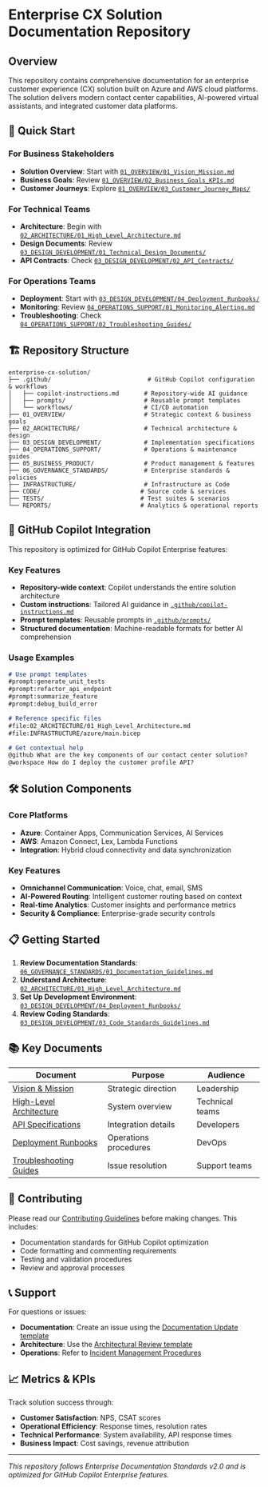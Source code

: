 # Enterprise CX Solution Documentation Repository

## Overview
This repository contains comprehensive documentation for an enterprise customer experience (CX) solution built on Azure and AWS cloud platforms. The solution delivers modern contact center capabilities, AI-powered virtual assistants, and integrated customer data platforms.

## 🚀 Quick Start

### For Business Stakeholders
- **Solution Overview**: Start with [`01_OVERVIEW/01_Vision_Mission.md`](01_OVERVIEW/01_Vision_Mission.md)
- **Business Goals**: Review [`01_OVERVIEW/02_Business_Goals_KPIs.md`](01_OVERVIEW/02_Business_Goals_KPIs.md)
- **Customer Journeys**: Explore [`01_OVERVIEW/03_Customer_Journey_Maps/`](01_OVERVIEW/03_Customer_Journey_Maps/)

### For Technical Teams
- **Architecture**: Begin with [`02_ARCHITECTURE/01_High_Level_Architecture.md`](02_ARCHITECTURE/01_High_Level_Architecture.md)
- **Design Documents**: Review [`03_DESIGN_DEVELOPMENT/01_Technical_Design_Documents/`](03_DESIGN_DEVELOPMENT/01_Technical_Design_Documents/)
- **API Contracts**: Check [`03_DESIGN_DEVELOPMENT/02_API_Contracts/`](03_DESIGN_DEVELOPMENT/02_API_Contracts/)

### For Operations Teams
- **Deployment**: Start with [`03_DESIGN_DEVELOPMENT/04_Deployment_Runbooks/`](03_DESIGN_DEVELOPMENT/04_Deployment_Runbooks/)
- **Monitoring**: Review [`04_OPERATIONS_SUPPORT/01_Monitoring_Alerting.md`](04_OPERATIONS_SUPPORT/01_Monitoring_Alerting.md)
- **Troubleshooting**: Check [`04_OPERATIONS_SUPPORT/02_Troubleshooting_Guides/`](04_OPERATIONS_SUPPORT/02_Troubleshooting_Guides/)

## 🏗️ Repository Structure

```
enterprise-cx-solution/
├── .github/                           # GitHub Copilot configuration & workflows
│   ├── copilot-instructions.md       # Repository-wide AI guidance
│   ├── prompts/                      # Reusable prompt templates
│   └── workflows/                    # CI/CD automation
├── 01_OVERVIEW/                      # Strategic context & business goals
├── 02_ARCHITECTURE/                  # Technical architecture & design
├── 03_DESIGN_DEVELOPMENT/            # Implementation specifications
├── 04_OPERATIONS_SUPPORT/            # Operations & maintenance guides
├── 05_BUSINESS_PRODUCT/              # Product management & features
├── 06_GOVERNANCE_STANDARDS/          # Enterprise standards & policies
├── INFRASTRUCTURE/                   # Infrastructure as Code
├── CODE/                            # Source code & services
├── TESTS/                           # Test suites & scenarios
└── REPORTS/                         # Analytics & operational reports
```

## 🤖 GitHub Copilot Integration

This repository is optimized for GitHub Copilot Enterprise features:

### Key Features
- **Repository-wide context**: Copilot understands the entire solution architecture
- **Custom instructions**: Tailored AI guidance in [`.github/copilot-instructions.md`](.github/copilot-instructions.md)
- **Prompt templates**: Reusable prompts in [`.github/prompts/`](.github/prompts/)
- **Structured documentation**: Machine-readable formats for better AI comprehension

### Usage Examples
```markdown
# Use prompt templates
#prompt:generate_unit_tests
#prompt:refactor_api_endpoint
#prompt:summarize_feature
#prompt:debug_build_error

# Reference specific files
#file:02_ARCHITECTURE/01_High_Level_Architecture.md
#file:INFRASTRUCTURE/azure/main.bicep

# Get contextual help
@github What are the key components of our contact center solution?
@workspace How do I deploy the customer profile API?
```

## 🛠️ Solution Components

### Core Platforms
- **Azure**: Container Apps, Communication Services, AI Services
- **AWS**: Amazon Connect, Lex, Lambda Functions
- **Integration**: Hybrid cloud connectivity and data synchronization

### Key Features
- **Omnichannel Communication**: Voice, chat, email, SMS
- **AI-Powered Routing**: Intelligent customer routing based on context
- **Real-time Analytics**: Customer insights and performance metrics
- **Security & Compliance**: Enterprise-grade security controls

## 📋 Getting Started

1. **Review Documentation Standards**: [`06_GOVERNANCE_STANDARDS/01_Documentation_Guidelines.md`](06_GOVERNANCE_STANDARDS/01_Documentation_Guidelines.md)
2. **Understand Architecture**: [`02_ARCHITECTURE/01_High_Level_Architecture.md`](02_ARCHITECTURE/01_High_Level_Architecture.md)
3. **Set Up Development Environment**: [`03_DESIGN_DEVELOPMENT/04_Deployment_Runbooks/`](03_DESIGN_DEVELOPMENT/04_Deployment_Runbooks/)
4. **Review Coding Standards**: [`03_DESIGN_DEVELOPMENT/03_Code_Standards_Guidelines.md`](03_DESIGN_DEVELOPMENT/03_Code_Standards_Guidelines.md)

## 📚 Key Documents

| Document | Purpose | Audience |
|----------|---------|----------|
| [Vision & Mission](01_OVERVIEW/01_Vision_Mission.md) | Strategic direction | Leadership |
| [High-Level Architecture](02_ARCHITECTURE/01_High_Level_Architecture.md) | System overview | Technical teams |
| [API Specifications](03_DESIGN_DEVELOPMENT/02_API_Contracts/) | Integration details | Developers |
| [Deployment Runbooks](03_DESIGN_DEVELOPMENT/04_Deployment_Runbooks/) | Operations procedures | DevOps |
| [Troubleshooting Guides](04_OPERATIONS_SUPPORT/02_Troubleshooting_Guides/) | Issue resolution | Support teams |

## 🔄 Contributing

Please read our [Contributing Guidelines](CONTRIBUTING.md) before making changes. This includes:
- Documentation standards for GitHub Copilot optimization
- Code formatting and commenting requirements
- Testing and validation procedures
- Review and approval processes

## 📞 Support

For questions or issues:
- **Documentation**: Create an issue using the [Documentation Update template](.github/ISSUE_TEMPLATE/documentation_update.md)
- **Architecture**: Use the [Architectural Review template](.github/ISSUE_TEMPLATE/architectural_review.md)
- **Operations**: Refer to [Incident Management Procedures](04_OPERATIONS_SUPPORT/04_Incident_Management_Procedures.md)

## 📈 Metrics & KPIs

Track solution success through:
- **Customer Satisfaction**: NPS, CSAT scores
- **Operational Efficiency**: Response times, resolution rates
- **Technical Performance**: System availability, API response times
- **Business Impact**: Cost savings, revenue attribution

---

*This repository follows Enterprise Documentation Standards v2.0 and is optimized for GitHub Copilot Enterprise features.*
